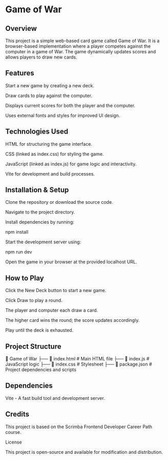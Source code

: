 # Game of War

## Overview

This project is a simple web-based card game called Game of War. It is a browser-based implementation where a player competes against the computer in a game of War. The game dynamically updates scores and allows players to draw new cards.

## Features

Start a new game by creating a new deck.

Draw cards to play against the computer.

Displays current scores for both the player and the computer.

Uses external fonts and styles for improved UI design.

## Technologies Used

HTML for structuring the game interface.

CSS (linked as index.css) for styling the game.

JavaScript (linked as index.js) for game logic and interactivity.

Vite for development and build processes.

## Installation & Setup

Clone the repository or download the source code.

Navigate to the project directory.

Install dependencies by running:

npm install

Start the development server using:

npm run dev

Open the game in your browser at the provided localhost URL.

## How to Play

Click the New Deck button to start a new game.

Click Draw to play a round.

The player and computer each draw a card.

The higher card wins the round; the score updates accordingly.

Play until the deck is exhausted.

## Project Structure

📂 Game of War
├── 📄 index.html  # Main HTML file
├── 📄 index.js    # JavaScript logic
├── 📄 index.css   # Stylesheet
├── 📄 package.json  # Project dependencies and scripts

## Dependencies

Vite - A fast build tool and development server.

## Credits

This project is based on the Scrimba Frontend Developer Career Path course.

License

This project is open-source and available for modification and distribution.

